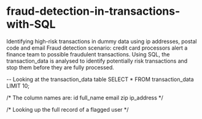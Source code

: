 # fraud-detection-in-transactions-with-SQL
Identifying high-risk transactions in dummy data using ip addresses, postal code and email
Fraud detection scenario: credit card processors alert a finance team to possible fraudulent transactions. Using SQL, the transaction_data is analysed to identify potentially risk transactions and stop them before they are fully processed.

-- Looking at the transaction_data table
SELECT *
FROM transaction_data
LIMIT 10;

/* The column names are: 
id
full_name
email
zip
ip_address 
*/

/* Looking up the full record of a flagged user */

